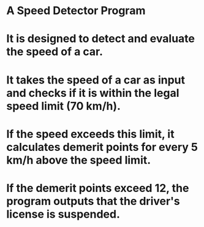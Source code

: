 # A Speed Detector Program

# It is designed to detect and evaluate the speed of a  car.
# It takes the speed of a car as input and checks if it is within the legal speed limit (70 km/h). 
# If the speed exceeds this limit, it calculates demerit points for every 5 km/h above the speed limit. 
# If the demerit points exceed 12, the program outputs that the driver's license is suspended.